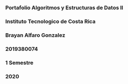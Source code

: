 ### Portafolio Algoritmos y Estructuras de Datos II
### Instituto Tecnologico de Costa Rica
### Brayan Alfaro Gonzalez
### 2019380074
### 1 Semestre 
### 2020


